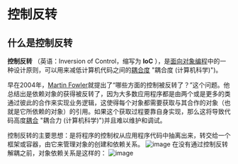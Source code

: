 # 控制反转

## 什么是控制反转

  **控制反转** （英语：Inversion of Control，缩写为 **IoC** ），是[面向对象编程](https://zh.wikipedia.org/wiki/%E9%9D%A2%E5%90%91%E5%AF%B9%E8%B1%A1%E7%BC%96%E7%A8%8B "面向对象编程")中的一种设计原则，可以用来减低计算机代码之间的[耦合度](https://zh.wikipedia.org/wiki/%E8%80%A6%E5%90%88%E5%BA%A6_(%E8%A8%88%E7%AE%97%E6%A9%9F%E7%A7%91%E5%AD%B8)) "耦合度 (计算机科学)")。

  早在2004年，[Martin Fowler](https://zh.wikipedia.org/wiki/Martin_Fowler "Martin Fowler")就提出了“哪些方面的控制被反转了？”这个问题。他总结出是依赖对象的获得被反转了，因为大多数应用程序都是由两个或是更多的类通过彼此的合作来实现业务逻辑，这使得每个对象都需要获取与其合作的对象（也就是它所依赖的对象）的引用。如果这个获取过程要靠自身实现，那么这将导致代码高度[耦合](https://zh.wikipedia.org/wiki/%E8%80%A6%E5%90%88%E5%8A%9B_(%E8%A8%88%E7%AE%97%E6%A9%9F%E7%A7%91%E5%AD%B8)) "耦合力 (计算机科学)")并且难以维护和调试。

  控制反转的主要思想：是将程序的控制权从应用程序代码中抽离出来，转交给一个框架或容器，由它来管理对象的创建和依赖关系。
![image](https://github.com/AdamLambet/knowledge-blog/assets/42317616/1d0f5732-9444-4793-97fc-c0c79b4cefd7)
在没有通过控制反转解耦之前，对象依赖关系是这样的：
![image](https://github.com/AdamLambet/knowledge-blog/assets/42317616/ae458a28-7f6e-4c5a-bbbb-381b3b2816f9)

